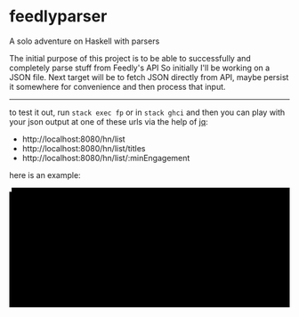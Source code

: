# feedlyparser

A solo adventure on Haskell with parsers

The initial purpose of this project is to be able to successfully and completely
parse stuff from Feedly's API So initially I'll be working on a JSON file. Next
target will be to fetch JSON directly from API, maybe persist it somewhere for
convenience and then process that input.

----

to test it out,
run `stack exec fp` or in `stack ghci` and then you can play with your json
output at one of these urls via the help of [jq](https://stedolan.github.io/jq/):

- http://localhost:8080/hn/list
- http://localhost:8080/hn/list/titles
- http://localhost:8080/hn/list/:minEngagement

here is an example:

![](images/feedlyparser.gif)
